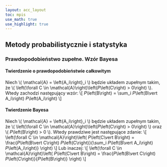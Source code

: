 ```yaml
---
layout: acc_layout
toc: mpis
use_math: true
use_highlight: true
---
```


Metody probabilistycznie i statystyka
---

### Prawdopodobieństwo zupełne. Wzór Bayesa
#### Twierdzenie o prawdopodobieństwie całkowitym
Niech \\( \mathcal{A} = \left\{A_i\right\}_i \\) będzie układem zupełnym takim, że \\( \left(\forall C \in \mathcal{A}\right)\left(*P*\left(C\right) > 0\right) \\). Wtedy zachodzi następujący wzór:
\\[ *P*\left(B\right) = \sum_i *P*\left(B\vert A_i\right) *P*\left(A_i\right) \\]

#### Twierdzenie Bayesa
Niech \\( \mathcal{A} = \left\{A_i\right\}_i \\) będzie układem zupełnym takim, że \\( \left(\forall C \in \mathcal{A}\right)\left(*P*\left(C\right) > 0\right) \\) oraz \\( *P*\left(B\right) > 0 \\). Wtedy prawdziwe jest następujące zdanie:
\\[ \left(\forall C \in \mathcal{A}\right)\left( *P*\left(C\vert B\right) = \frac{*P*\left(B\vert C\right) *P*\left(C\right)}{\sum_i *P*\left(B\vert A_i\right) *P*\left(A_i\right)} \right) \\]
Lub inaczej:
\\[ \left(\forall C \in \mathcal{A}\right)\left( *P*\left(C\vert B\right) = \frac{*P*\left(B\vert C\right) *P*\left(C\right)}{*P*\left(B\right)} \right) \\]

